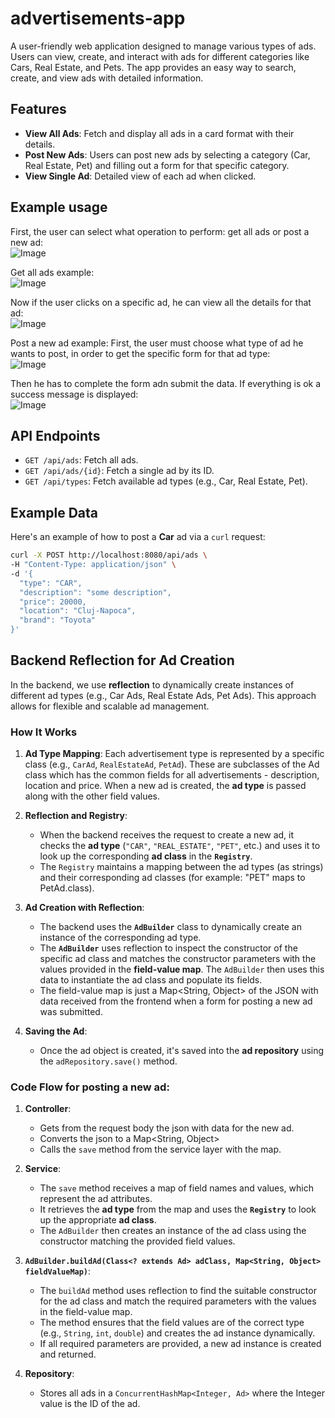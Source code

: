 # advertisements-app

A user-friendly web application designed to manage various types of ads. Users can view, create, and interact with ads for different categories like Cars, Real Estate, and Pets. The app provides an easy way to search, create, and view ads with detailed information.  

## Features
- **View All Ads**: Fetch and display all ads in a card format with their details.
- **Post New Ads**: Users can post new ads by selecting a category (Car, Real Estate, Pet) and filling out a form for that specific category.
- **View Single Ad**: Detailed view of each ad when clicked.

## Example usage  
First, the user can select what operation to perform: get all ads or post a new ad:  
![Image](https://github.com/user-attachments/assets/7152f421-8171-4bcb-9a32-9292d87e1e02)  

Get all ads example:  
![Image](https://github.com/user-attachments/assets/ea098d03-3979-43a9-87b7-9a7849b62cb7)  

Now if the user clicks on a specific ad, he can view all the details for that ad:  
![Image](https://github.com/user-attachments/assets/20fd1da5-009a-4831-ae94-53fc133e3bd1)

Post a new ad example:
First, the user must choose what type of ad he wants to post, in order to get the specific form for that ad type:  
![Image](https://github.com/user-attachments/assets/63482048-6b7f-4cf7-9566-047e95ea314d)  

Then he has to complete the form adn submit the data. If everything is ok a success message is displayed:  
![Image](https://github.com/user-attachments/assets/ea64ea7f-f62e-42e8-8bcb-2e249ba04dc9)  



## API Endpoints
- `GET /api/ads`: Fetch all ads.
- `GET /api/ads/{id}`: Fetch a single ad by its ID.
- `GET /api/types`: Fetch available ad types (e.g., Car, Real Estate, Pet).


## Example Data
Here's an example of how to post a **Car** ad via a `curl` request:
```bash
curl -X POST http://localhost:8080/api/ads \
-H "Content-Type: application/json" \
-d '{
  "type": "CAR",
  "description": "some description",
  "price": 20000,
  "location": "Cluj-Napoca",
  "brand": "Toyota"
}'
```


## Backend Reflection for Ad Creation

In the backend, we use **reflection** to dynamically create instances of different ad types (e.g., Car Ads, Real Estate Ads, Pet Ads). This approach allows for flexible and scalable ad management.

### How It Works

1. **Ad Type Mapping**:
   Each advertisement type is represented by a specific class (e.g., `CarAd`, `RealEstateAd`, `PetAd`). These are subclasses of the Ad class which has the common fields for all advertisements - description, location and price. When a new ad is created, the **ad type** is passed along with the other field values.  

2. **Reflection and Registry**:
   - When the backend receives the request to create a new ad, it checks the **ad type** (`"CAR"`, `"REAL_ESTATE"`, `"PET"`, etc.) and uses it to look up the corresponding **ad class** in the **`Registry`**.
   - The `Registry` maintains a mapping between the ad types (as strings) and their corresponding ad classes (for example: "PET" maps to PetAd.class).

3. **Ad Creation with Reflection**:
   - The backend uses the **`AdBuilder`** class to dynamically create an instance of the corresponding ad type.
   - The **`AdBuilder`** uses reflection to inspect the constructor of the specific ad class and matches the constructor parameters with the values provided in the **field-value map**. The `AdBuilder` then uses this data to instantiate the ad class and populate its fields.
   - The field-value map is just a Map<String, Object> of the JSON with data received from the frontend when a form for posting a new ad was submitted.  

4. **Saving the Ad**:
   - Once the ad object is created, it's saved into the **ad repository** using the `adRepository.save()` method.

### Code Flow for posting a new ad:

1. **Controller**:
   - Gets from the request body the json with data for the new ad.
   - Converts the json to a Map<String, Object>
   - Calls the `save` method from the service layer with the map.  

2. **Service**:
   - The `save` method receives a map of field names and values, which represent the ad attributes.
   - It retrieves the **ad type** from the map and uses the **`Registry`** to look up the appropriate **ad class**.
   - The `AdBuilder` then creates an instance of the ad class using the constructor matching the provided field values.

3. **`AdBuilder.buildAd(Class<? extends Ad> adClass, Map<String, Object> fieldValueMap)`**:
   - The `buildAd` method uses reflection to find the suitable constructor for the ad class and match the required parameters with the values in the field-value map.
   - The method ensures that the field values are of the correct type (e.g., `String`, `int`, `double`) and creates the ad instance dynamically.
   - If all required parameters are provided, a new ad instance is created and returned.

4. **Repository**:
   - Stores all ads in a `ConcurrentHashMap<Integer, Ad>` where the Integer value is the ID of the ad.

